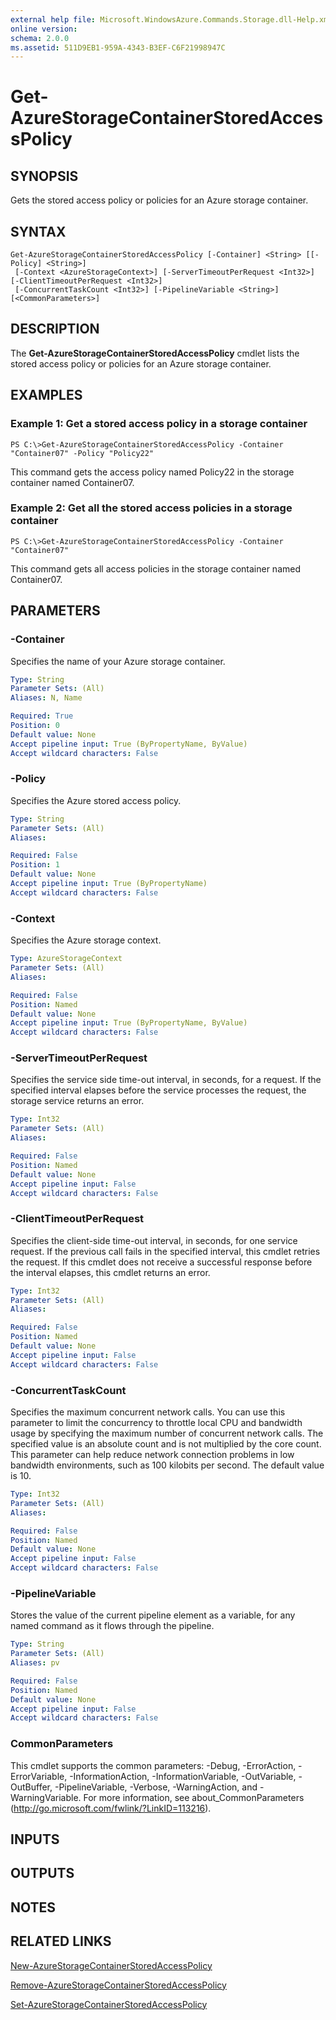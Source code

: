 ```yaml
---
external help file: Microsoft.WindowsAzure.Commands.Storage.dll-Help.xml
online version: 
schema: 2.0.0
ms.assetid: 511D9EB1-959A-4343-B3EF-C6F21998947C
---
```


# Get-AzureStorageContainerStoredAccessPolicy

## SYNOPSIS
Gets the stored access policy or policies for an Azure storage container.

## SYNTAX

```
Get-AzureStorageContainerStoredAccessPolicy [-Container] <String> [[-Policy] <String>]
 [-Context <AzureStorageContext>] [-ServerTimeoutPerRequest <Int32>] [-ClientTimeoutPerRequest <Int32>]
 [-ConcurrentTaskCount <Int32>] [-PipelineVariable <String>] [<CommonParameters>]
```

## DESCRIPTION
The **Get-AzureStorageContainerStoredAccessPolicy** cmdlet lists the stored access policy or policies for an Azure storage container.

## EXAMPLES

### Example 1: Get a stored access policy in a storage container
```
PS C:\>Get-AzureStorageContainerStoredAccessPolicy -Container "Container07" -Policy "Policy22"
```

This command gets the access policy named Policy22 in the storage container named Container07.

### Example 2: Get all the stored access policies in a storage container
```
PS C:\>Get-AzureStorageContainerStoredAccessPolicy -Container "Container07"
```

This command gets all access policies in the storage container named Container07.

## PARAMETERS

### -Container
Specifies the name of your Azure storage container.

```yaml
Type: String
Parameter Sets: (All)
Aliases: N, Name

Required: True
Position: 0
Default value: None
Accept pipeline input: True (ByPropertyName, ByValue)
Accept wildcard characters: False
```

### -Policy
Specifies the Azure stored access policy.

```yaml
Type: String
Parameter Sets: (All)
Aliases: 

Required: False
Position: 1
Default value: None
Accept pipeline input: True (ByPropertyName)
Accept wildcard characters: False
```

### -Context
Specifies the Azure storage context.

```yaml
Type: AzureStorageContext
Parameter Sets: (All)
Aliases: 

Required: False
Position: Named
Default value: None
Accept pipeline input: True (ByPropertyName, ByValue)
Accept wildcard characters: False
```

### -ServerTimeoutPerRequest
Specifies the service side time-out interval, in seconds, for a request.
If the specified interval elapses before the service processes the request, the storage service returns an error.

```yaml
Type: Int32
Parameter Sets: (All)
Aliases: 

Required: False
Position: Named
Default value: None
Accept pipeline input: False
Accept wildcard characters: False
```

### -ClientTimeoutPerRequest
Specifies the client-side time-out interval, in seconds, for one service request.
If the previous call fails in the specified interval, this cmdlet retries the request.
If this cmdlet does not receive a successful response before the interval elapses, this cmdlet returns an error.

```yaml
Type: Int32
Parameter Sets: (All)
Aliases: 

Required: False
Position: Named
Default value: None
Accept pipeline input: False
Accept wildcard characters: False
```

### -ConcurrentTaskCount
Specifies the maximum concurrent network calls.
You can use this parameter to limit the concurrency to throttle local CPU and bandwidth usage by specifying the maximum number of concurrent network calls.
The specified value is an absolute count and is not multiplied by the core count.
This parameter can help reduce network connection problems in low bandwidth environments, such as 100 kilobits per second.
The default value is 10.

```yaml
Type: Int32
Parameter Sets: (All)
Aliases: 

Required: False
Position: Named
Default value: None
Accept pipeline input: False
Accept wildcard characters: False
```

### -PipelineVariable
Stores the value of the current pipeline element as a variable, for any named command as it flows through the pipeline.

```yaml
Type: String
Parameter Sets: (All)
Aliases: pv

Required: False
Position: Named
Default value: None
Accept pipeline input: False
Accept wildcard characters: False
```

### CommonParameters
This cmdlet supports the common parameters: -Debug, -ErrorAction, -ErrorVariable, -InformationAction, -InformationVariable, -OutVariable, -OutBuffer, -PipelineVariable, -Verbose, -WarningAction, and -WarningVariable. For more information, see about_CommonParameters (http://go.microsoft.com/fwlink/?LinkID=113216).

## INPUTS

## OUTPUTS

## NOTES

## RELATED LINKS

[New-AzureStorageContainerStoredAccessPolicy](./New-AzureStorageContainerStoredAccessPolicy.md)

[Remove-AzureStorageContainerStoredAccessPolicy](./Remove-AzureStorageContainerStoredAccessPolicy.md)

[Set-AzureStorageContainerStoredAccessPolicy](./Set-AzureStorageContainerStoredAccessPolicy.md)


